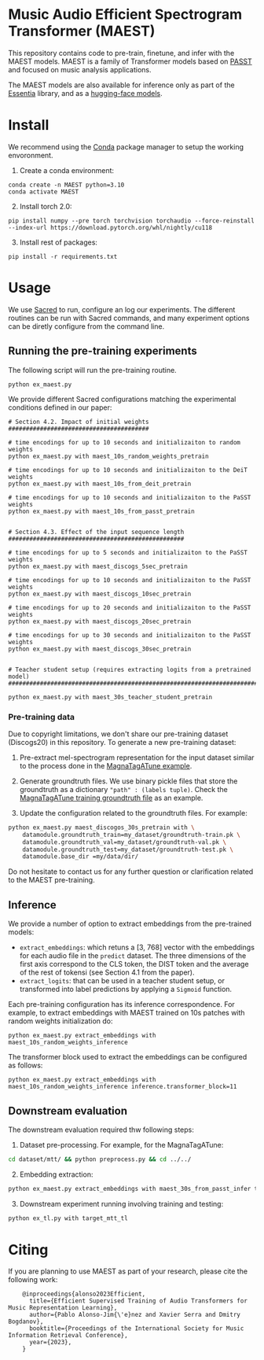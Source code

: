 # Music Audio  Efficient Spectrogram Transformer (MAEST)

This repository contains code to pre-train, finetune, and infer with the MAEST models.
MAEST is a family of Transformer models based on [PASST](https://github.com/kkoutini/PaSST) and
focused on music analysis applications.

The MAEST models are also available for inference only as part of the
[Essentia](https://essentia.upf.edu/models.html#MAEST) library, and as a [hugging-face models](todo).

# Install 

We recommend using the [Conda](https://docs.conda.io) package manager to setup the working envoronment. 


1. Create a conda environment:

```
conda create -n MAEST python=3.10
conda activate MAEST
```

2. Install torch 2.0:

```
pip install numpy --pre torch torchvision torchaudio --force-reinstall --index-url https://download.pytorch.org/whl/nightly/cu118
```

3. Install rest of packages:

```
pip install -r requirements.txt
```

# Usage

We use [Sacred]() to run, configure an log our experiments. 
The different routines can be run with Sacred commands, and many experiment options can be diretly
configure from the command line.

## Running the pre-training experiments

The following script will run the pre-training routine.

```
python ex_maest.py
```

We provide different Sacred configurations matching the experimental conditions defined in our
paper:

```
# Section 4.2. Impact of initial weights
########################################

# time encodings for up to 10 seconds and initializaiton to random weights
python ex_maest.py with maest_10s_random_weights_pretrain

# time encodings for up to 10 seconds and initializaiton to the DeiT weights
python ex_maest.py with maest_10s_from_deit_pretrain

# time encodings for up to 10 seconds and initializaiton to the PaSST weights
python ex_maest.py with maest_10s_from_passt_pretrain


# Section 4.3. Effect of the input sequence length
##################################################

# time encodings for up to 5 seconds and initializaiton to the PaSST weights
python ex_maest.py with maest_discogs_5sec_pretrain

# time encodings for up to 10 seconds and initializaiton to the PaSST weights
python ex_maest.py with maest_discogs_10sec_pretrain

# time encodings for up to 20 seconds and initializaiton to the PaSST weights
python ex_maest.py with maest_discogs_20sec_pretrain

# time encodings for up to 30 seconds and initializaiton to the PaSST weights
python ex_maest.py with maest_discogs_30sec_pretrain


# Teacher student setup (requires extracting logits from a pretrained model)
############################################################################

python ex_maest.py with maest_30s_teacher_student_pretrain
```

### Pre-training data

Due to copyright limitations, we don't share our pre-training dataset (Discogs20) in this
repository.
To generate a new pre-training dataset:

1. Pre-extract mel-spectrogram representation for the input dataset similar to the process done in
   the [MagnaTagATune example](datasets/mtt/preprocess.py).

2. Generate groundtruth files. We use binary pickle files that store the groundtruth as a dictionary
   `"path" : (labels tuple)`. Check the [MagnaTagATune training groundtruth file](dataset/mtt/groundtruth-train.pk) as an example.

3. Update the configuration related to the groundtruth files. For example:

```bash
python ex_maest.py maest_discogos_30s_pretrain with \
    datamodule.groundtruth_train=my_dataset/groundtruth-train.pk \
    datamodule.groundtruth_val=my_dataset/groundtruth-val.pk \
    datamodule.groundtruth_test=my_dataset/groundtruth-test.pk \
    datamodule.base_dir =my/data/dir/
```

Do not hesitate to  contact us for any further question or clarification related to the MAEST pre-training.

## Inference

We provide a number of option to extract embeddings from the pre-trained models:

- `extract_embeddings`: which retuns a [3, 768] vector with the embeddings for each audio file in
  the `predict` dataset. The three dimensions of the first axis correspond to the CLS token, the
  DIST token and the average of the rest of tokensi (see Section 4.1 from the paper). 
- `extract_logits`: that can be used in a teacher student setup, or transformed into label
  predictions by applying a `Sigmoid` function.

Each pre-training configuration has its inference correspondence. For example, to extract embeddings
with MAEST trained on 10s patches with random weights initialization do:

```
python ex_maest.py extract_embeddings with maest_10s_random_weights_inference
```

The transformer block used to extract the embeddings can be configured as follows:

```
python ex_maest.py extract_embeddings with maest_10s_random_weights_inference inference.transformer_block=11
```

## Downstream evaluation

The downstream evaluation required thw following steps:

1. Dataset pre-processing. For example, for the MagnaTagATune:

```bash
cd dataset/mtt/ && python preprocess.py && cd ../../
```

2. Embedding extraction:

```bash
python ex_maest.py extract_embeddings with maest_30s_from_passt_infer target_mtt
```

3. Downstream experiment running involving training and testing:

```bash
python ex_tl.py with target_mtt_tl
```


# Citing
If you are planning to use MAEST as part of your research, please cite the following work:

```
    @inproceedings{alonso2023Efficient,
      title={Efficient Supervised Training of Audio Transformers for Music Representation Learning},
      author={Pablo Alonso-Jim{\'e}nez and Xavier Serra and Dmitry Bogdanov},
      booktitle={Proceedings of the International Society for Music Information Retrieval Conference},
      year={2023},
    }
```

